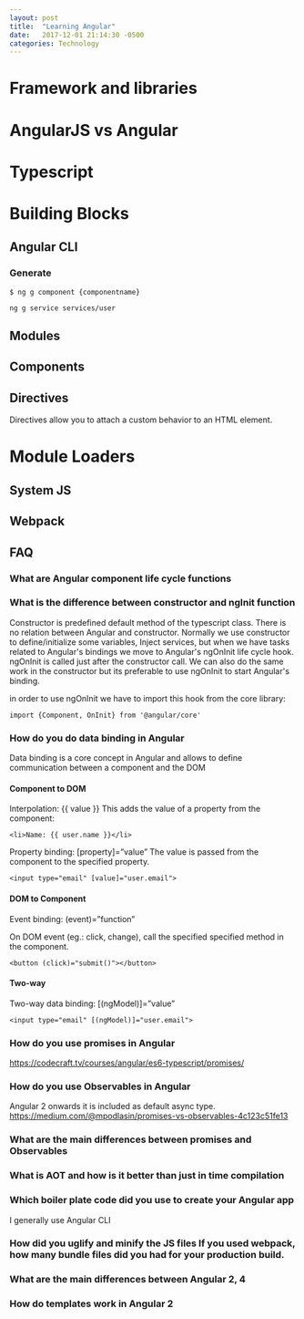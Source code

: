 ```yaml
---
layout: post
title:  "Learning Angular"
date:   2017-12-01 21:14:30 -0500
categories: Technology
---
```


# Framework and libraries

# AngularJS vs Angular

# Typescript

# Building Blocks

## Angular CLI

### Generate

```
$ ng g component {componentname}
```

```
ng g service services/user
```

## Modules

## Components

## Directives

Directives allow you to attach a custom behavior to an HTML element.

# Module Loaders

## System JS

## Webpack

## FAQ

### What are Angular component life cycle functions

### What is the difference between constructor and ngInit function

Constructor is predefined default method of the typescript class. There is no relation between Angular and constructor. Normally we use constructor to define/initialize some variables, Inject services, but when we have tasks related to Angular's bindings we move to Angular's ngOnInit life cycle hook. ngOnInit is called just after the constructor call. We can also do the same work in the constructor but its preferable to use ngOnInit to start Angular's binding.

in order to use ngOnInit we have to import this hook from the core library:
```
import {Component, OnInit} from '@angular/core'
```

### How do you do data binding in Angular
Data binding is a core concept in Angular and allows to define communication between a component and the DOM
#### Component to DOM
Interpolation: {{ value }}
This adds the value of a property from the component:
```
<li>Name: {{ user.name }}</li>
```
Property binding: [property]=”value”
The value is passed from the component to the specified property.
```
<input type="email" [value]="user.email">
```
#### DOM to Component
Event binding: (event)=”function”

On DOM event (eg.: click, change), call the specified specified method in the component.
```
<button (click)="submit()"></button>
```
#### Two-way
Two-way data binding: [(ngModel)]=”value”

```
<input type="email" [(ngModel)]="user.email">
```

### How do you use promises in Angular

https://codecraft.tv/courses/angular/es6-typescript/promises/

### How do you use Observables in Angular
Angular 2 onwards it is included as default async type.
https://medium.com/@mpodlasin/promises-vs-observables-4c123c51fe13

### What are the main differences between promises and Observables

### What is AOT and how is it better than just in time compilation

### Which boiler plate code did you use to create your Angular app

I generally use Angular CLI

### How did you uglify and minify the JS files If you used webpack, how many bundle files did you had for your production build.

### What are the main differences between Angular 2, 4

### How do templates work in Angular 2
